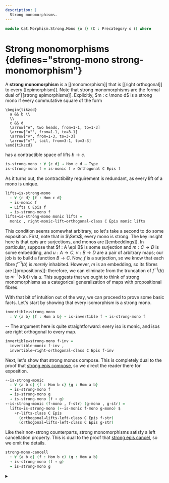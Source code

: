 ```yaml
---
description: |
  Strong monomorphisms.
---
```

<!--
```agda
open import Cat.Morphism.Orthogonal
open import Cat.Morphism.Class
open import Cat.Morphism.Lifts
open import Cat.Prelude

import Cat.Reasoning
```
-->
```agda
module Cat.Morphism.Strong.Mono {o ℓ} (C : Precategory o ℓ) where
```

<!--
```agda
open Cat.Reasoning C
```
-->

# Strong monomorphisms {defines="strong-mono strong-monomorphism"}

A **strong monomorphism** is a [[monomorphism]] that is [[right orthogonal]]
to every [[epimorphism]]. Note that strong monomorphisms are the formal dual of
[[strong epimorphisms]]. Explicitly, $m : c \mono d$ is a strong mono
if every commutative square of the form

~~~{.quiver}
\begin{tikzcd}
  a && b \\
  \\
  c && d
  \arrow["e", two heads, from=1-1, to=1-3]
  \arrow["u"', from=1-1, to=3-1]
  \arrow["v", from=1-3, to=3-3]
  \arrow["m"', tail, from=3-1, to=3-3]
\end{tikzcd}
~~~

has a contractible space of lifts $b \to c$.

```agda
is-strong-mono : ∀ {c d} → Hom c d → Type _
is-strong-mono f = is-monic f × Orthogonal C Epis f
```

<!--
```agda
StrongMonos : Arrows C (o ⊔ ℓ)
StrongMonos .arrows = is-strong-mono
StrongMonos .is-tr = hlevel 1
```
-->

As it turns out, the contractibility requirement is redundant, as every
lift of a mono is unique.

```agda
lifts→is-strong-mono
  : ∀ {c d} {f : Hom c d}
  → is-monic f
  → Lifts C Epis f
  → is-strong-mono f
lifts→is-strong-mono monic lifts =
  monic , right-monic-lift→orthogonal-class C Epis monic lifts
```

This condition seems somewhat arbitrary, so let's take a second to do
some exposition. First, note that in $\Sets$, every mono is strong.
The key insight here is that epis are surjections, and monos are
[[embeddings]]. In particular, suppose that $f : A \epi B$ is
some surjection and $m : C \to D$ is some embedding, and $u : A \to C$,
$v : B \to D$ are a pair of arbitrary maps; our job is to build a function
$B \to C$. Now, $f$ is a surjection, so we know that each fibre $f^{-1}(b)$
is *merely* inhabited. However, $m$ is an embedding, so its fibres
are [[propositions]]: therefore, we can eliminate from the truncation of $f^{-1}(b)$
to $m^{-1}(v(b))$ via $u$. This suggests that we ought to think of strong
monomorphisms as a categorical generalization of maps with propositional
fibres.

<!--
```agda
abstract
  is-strong-mono-is-prop
    : ∀ {a b} (f : Hom a b) → is-prop (is-strong-mono f)
  is-strong-mono-is-prop f = hlevel 1
```
-->

With that bit of intuition out of the way, we can proceed to prove some
basic facts. Let's start by showing that every isomorphism is a strong mono.

```agda
invertible→strong-mono
  : ∀ {a b} {f : Hom a b} → is-invertible f → is-strong-mono f
```

-- The argument here is quite straightforward: every iso is monic, and
isos are right orthogonal to every map.

```agda
invertible→strong-mono f-inv =
  invertible→monic f-inv ,
  invertible→right-orthogonal-class C Epis f-inv
```

Next, let's show that strong monos compose. This is completely dual
to the proof that [strong epis compose], so we direct the reader there
for exposition.

[strong epis compose]: Cat.Morphism.Strong.Epi.html#properties

```agda
∘-is-strong-monic
  : ∀ {a b c} {f : Hom b c} {g : Hom a b}
  → is-strong-mono f
  → is-strong-mono g
  → is-strong-mono (f ∘ g)
∘-is-strong-monic (f-mono , f-str) (g-mono , g-str) =
  lifts→is-strong-mono (∘-is-monic f-mono g-mono) $
    ∘r-lifts-class C Epis
      (orthogonal→lifts-left-class C Epis f-str)
      (orthogonal→lifts-left-class C Epis g-str)
```

Like their non-strong counterparts, strong monomorphisms satisfy a
left cancellation property. This is dual to the proof that [strong epis
cancel], so we omit the details.

[strong epis cancel]: Cat.Morphism.Strong.Epi.html#properties

```agda
strong-mono-cancell
  : ∀ {a b c} (f : Hom b c) (g : Hom a b)
  → is-strong-mono (f ∘ g)
  → is-strong-mono g
```

<details>
<summary>
</summary>
```agda
strong-mono-cancell f g (fg-mono , fg-str) =
  lifts→is-strong-mono g-mono g-str
  where
    g-mono : is-monic g
    g-mono = monic-cancell fg-mono

    g-str : Lifts C Epis g
    g-str e e-epi u v ve=gu =
      let (w , we=u , fgw=fv) = fg-str e e-epi u (f ∘ v) (extendr ve=gu) .centre
      in pure (w , we=u , e-epi (g ∘ w) v (pullr we=u ∙ sym ve=gu))
```
</details>

If a morphism is both strong monic and epic, then it is orthogonal to
itself, and thus invertible.

```agda
strong-mono+epi→invertible
  : ∀ {a b} {f : Hom a b} → is-strong-mono f → is-epic f → is-invertible f
strong-mono+epi→invertible {f = f} (_ , strong) epi =
  self-orthogonal→invertible C f (strong f epi)
```

<!--
```agda
subst-is-strong-mono
  : ∀ {a b} {f g : Hom a b}
  → f ≡ g
  → is-strong-mono f
  → is-strong-mono g
subst-is-strong-mono f=g f-strong-mono =
  lifts→is-strong-mono (subst-is-monic f=g (f-strong-mono .fst)) λ e e-epic u v vg=mu →
    let (h , he=u , fh=v) = f-strong-mono .snd e e-epic u v (vg=mu ∙ ap₂ _∘_ (sym f=g) refl) .centre
    in pure (h , he=u , ap (_∘ h) (sym f=g) ∙ fh=v)
```
-->

